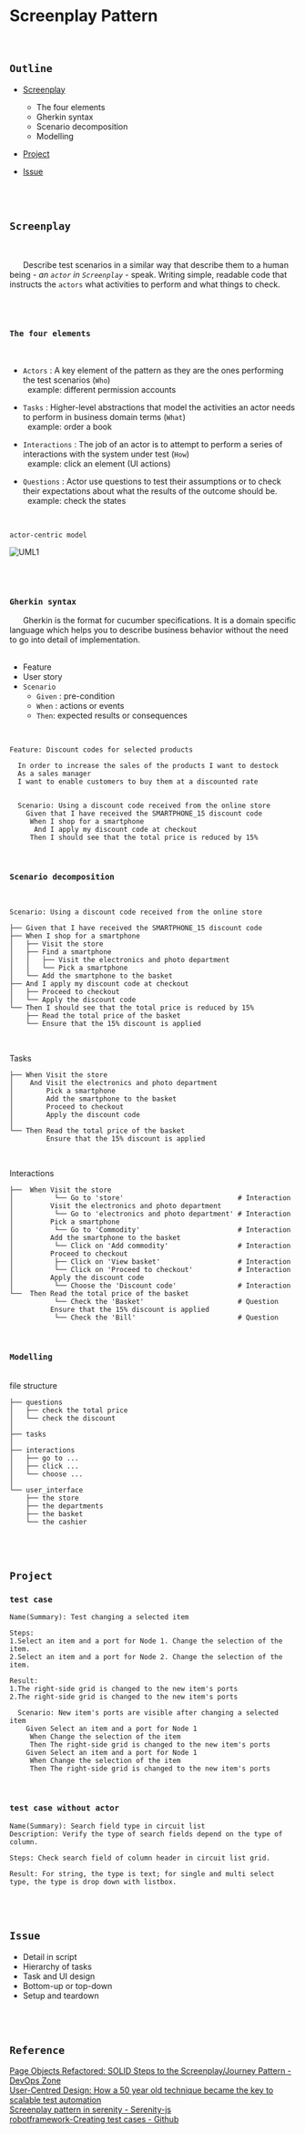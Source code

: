# __Screenplay Pattern__

<br>

## `Outline`
+ [Screenplay](#screenplay)
  - The four elements
  - Gherkin syntax
  - Scenario decomposition
  - Modelling
+ [Project](#project)

+ [Issue](#issue)

<br>
<br>

## `Screenplay`
<br>

&nbsp;&nbsp;&nbsp;&nbsp;&nbsp;
Describe test scenarios in a similar way that describe them to a human being - _an `actor` in `Screenplay`_ - speak. Writing simple, readable code that instructs the `actors` what activities to perform and what things to check.

<br>

<!--Elements of real Screenplay : **Scene handling**, **Action**, **Character**, Dialogue, Transition-->
<br>

### `The four elements`

<br>

+ `Actors` : A key element of the pattern as they are the ones performing the test scenarios (`Who`)<br>&nbsp;&nbsp;example: different permission accounts

+ `Tasks` : Higher-level abstractions that model the activities an actor needs to perform in business domain terms (`What`)<br>&nbsp;&nbsp;example: order a book

+ `Interactions` : The job of an actor is to attempt to perform a series of interactions with the system under test (`How`)<br>&nbsp;&nbsp;example: click an element (UI actions)

+ `Questions` : Actor use questions to test their assumptions or to check their expectations about what the results of the outcome should be.<br>&nbsp;&nbsp;example: check the states

<br>

`actor-centric model`
<br>

![UML1](./picture/the-screenplay-pattern.png)

<br>
<br>

### `Gherkin syntax`

&nbsp;&nbsp;&nbsp;&nbsp;&nbsp;
Gherkin is the format for cucumber specifications. It is a domain specific language which helps you to describe business behavior without the need to go into detail of implementation.
<br>
<br>

+ Feature <!-- high-level description of a software feature -->
+ User story
+ `Scenario`
  - `Given` : pre-condition
  - `When` : actions or events
  - `Then`: expected results or consequences

<br>

```feature
Feature: Discount codes for selected products

  In order to increase the sales of the products I want to destock
  As a sales manager
  I want to enable customers to buy them at a discounted rate


  Scenario: Using a discount code received from the online store
    Given that I have received the SMARTPHONE_15 discount code
     When I shop for a smartphone
      And I apply my discount code at checkout
     Then I should see that the total price is reduced by 15%
```

<br>

### `Scenario decomposition`

<br>
<!-- Hierarchical Task Analysis -->
<!-- BDD形式 去描述(呈現)測試主腳本, 再以top-down的方式去實作
<br>
Given -> tasks or setup
<br>
When -> tasks -> interactions
<br>
Then -> questions -> interactions
<br> -->

```feature
Scenario: Using a discount code received from the online store

├── Given that I have received the SMARTPHONE_15 discount code
├── When I shop for a smartphone
│   ├── Visit the store
│   ├── Find a smartphone
│   │   ├── Visit the electronics and photo department
│   │   └── Pick a smartphone
│   └── Add the smartphone to the basket
├── And I apply my discount code at checkout
│   ├── Proceed to checkout
│   └── Apply the discount code
└── Then I should see that the total price is reduced by 15%
    ├── Read the total price of the basket
    └── Ensure that the 15% discount is applied
```
<br>

Tasks
```feature
├── When Visit the store
│    And Visit the electronics and photo department
│        Pick a smartphone
│        Add the smartphone to the basket
│        Proceed to checkout
│        Apply the discount code
│
└── Then Read the total price of the basket
         Ensure that the 15% discount is applied
```
<br>

Interactions
```feature
├──  When Visit the store
│          └── Go to 'store'                            # Interaction
│         Visit the electronics and photo department
│          └── Go to 'electronics and photo department' # Interaction
│         Pick a smartphone
│          └── Go to 'Commodity'                        # Interaction
│         Add the smartphone to the basket
│          └── Click on 'Add commodity'                 # Interaction
│         Proceed to checkout
│          ├── Click on 'View basket'                   # Interaction
│          └── Click on 'Proceed to checkout'           # Interaction
│         Apply the discount code
│          └── Choose the 'Discount code'               # Interaction
└──  Then Read the total price of the basket
           └── Check the 'Basket'                       # Question
          Ensure that the 15% discount is applied
           └── Check the 'Bill'                         # Question
```
<br>

### `Modelling`

<br>
file structure

```feature
├── questions
│   ├── check the total price
│   └── check the discount
│
├── tasks
│
├── interactions
│   ├── go to ...
│   ├── click ...
│   └── choose ...
│
└── user_interface
    ├── the store
    ├── the departments
    ├── the basket
    └── the cashier
```
<br>
<br>

## `Project`

### `test case`
```feature
Name(Summary): Test changing a selected item

Steps:
1.Select an item and a port for Node 1. Change the selection of the item.
2.Select an item and a port for Node 2. Change the selection of the item.

Result: 
1.The right-side grid is changed to the new item's ports
2.The right-side grid is changed to the new item's ports

  Scenario: New item's ports are visible after changing a selected item
    Given Select an item and a port for Node 1
     When Change the selection of the item
     Then The right-side grid is changed to the new item's ports
    Given Select an item and a port for Node 1
     When Change the selection of the item
     Then The right-side grid is changed to the new item's ports 
```

<br>

### `test case without actor`
```feature
Name(Summary): Search field type in circuit list
Description: Verify the type of search fields depend on the type of column.

Steps: Check search field of column header in circuit list grid.

Result: For string, the type is text; for single and multi select type, the type is drop down with listbox.
```
<br>
<br>

## `Issue`
+ Detail in script
+ Hierarchy of tasks
+ Task and UI design
+ Bottom-up or top-down
+ Setup and teardown
<br>
<br>

## `Reference`
[Page Objects Refactored: SOLID Steps to the Screenplay/Journey Pattern - DevOps Zone](https://dzone.com/articles/page-objects-refactored-solid-steps-to-the-screenp)<br>
[User-Centred Design: How a 50 year old technique became the key to scalable test automation](https://janmolak.com/user-centred-design-how-a-50-year-old-technique-became-the-key-to-scalable-test-automation-66a658a36555)<br>
[Screenplay pattern in serenity - Serenity-js](https://serenity-js.org/handbook/thinking-in-serenity-js/screenplay-pattern.html)<br>
[robotframework-Creating test cases - Github](https://github.com/robotframework/robotframework/blob/master/doc/userguide/src/CreatingTestData/CreatingTestCases.rst#behavior-driven-style)
<!-- [Screenplay Pattern - Medium](https://medium.com/testvagrant/screenplay-pattern-3490c7f0c23c)<br> -->